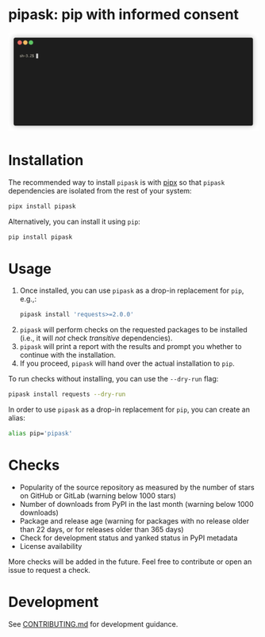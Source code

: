 # pipask: pip with informed consent

![pipask-demo](https://github.com/feynmanix/pipask/blob/main/.github/pipask-demo.gif?raw=true)

# Installation
The recommended way to install `pipask` is with [pipx](https://pipx.pypa.io/stable/#install-pipx) so that `pipask` dependencies are isolated from the rest of your system:
```bash
pipx install pipask
```

Alternatively, you can install it using `pip`:
```bash
pip install pipask
```
    
# Usage
1. Once installed, you can use `pipask` as a drop-in replacement for `pip`, e.g.,:
    ```bash
    pipask install 'requests>=2.0.0'
    ```
2. `pipask` will perform checks on the requested packages to be installed (i.e., it will *not* check *transitive* dependencies).
3. `pipask` will print a report with the results and prompt you whether to continue with the installation.
4. If you proceed, `pipask` will hand over the actual installation to `pip`.

To run checks without installing, you can use the `--dry-run` flag:
```bash
pipask install requests --dry-run
```

In order to use `pipask` as a drop-in replacement for `pip`, you can create an alias:
```bash
alias pip='pipask'
```

# Checks
* Popularity of the source repository as measured by the number of stars on GitHub or GitLab (warning below 1000 stars)
* Number of downloads from PyPI in the last month (warning below 1000 downloads)
* Package and release age (warning for packages with no release older than 22 days, or for releases older than 365 days)
* Check for development status and yanked status in PyPI metadata 
* License availability

More checks will be added in the future. Feel free to contribute or open an issue to request a check.

# Development
See [CONTRIBUTING.md](https://github.com/feynmanix/pipask/blob/main/CONTRIBUTING.md) for development guidance.
